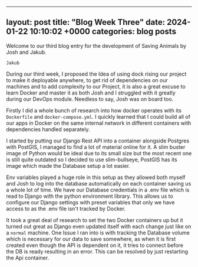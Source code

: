 
---
layout: post
title:  "Blog Week Three"
date:   2024-01-22 10:10:02 +0000
categories: blog posts
---
Welcome to our third blog entry for the development of Saving Animals by Josh and Jakub.

`Jakub`

During our third week, I proposed the Idea of using dock rising our project to make it deployable anywhere, to get rid of dependencies on our machines and to add complexity to our Project, it is also a great excuse to learn Docker and master it as both Josh and I struggled with it greatly during our DevOps module. Needless to say, Josh was on board too.

Firstly I did a whole bunch of research into how docker operates with its `Dockerfile` and `docker-compose.yml`. I quickly learned that I could build all of our apps in Docker on the same internal network in different containers with dependencies handled separately.

I started by putting our Django Rest API into a container alongside Postgres with PostGIS, I managed to find a lot of material online for it. A slim buster image of Python would be ideal due to its small size but the most recent one is still quite outdated so I decided to use slim-bullseye, PostGIS has its image which made the Database setup a lot easier.

Env variables played a huge role in this setup as they allowed both myself and Josh to log into the database automatically on each container saving us a whole lot of time. We have our Database credentials in a .env file which is read to Django with the python environment library. This allows us to configure our Django settings with preset variables that only we have access to as the .env file isn't tracked by Docker.

It took a great deal of research to set the two Docker containers up but it turned out great as Django even updated itself with each change just like on a `normal` machine. One Issue I ran into is with tracking the Database volume which is necessary for our data to save somewhere, as when it is first created even though the API is dependent on it, it tries to connect before the DB is ready resulting in an error. This can be resolved by just restarting the Api container.

